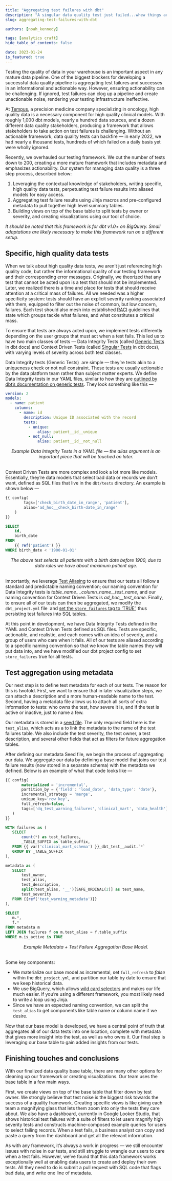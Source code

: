 ```yaml
---
title: "Aggregating test failures with dbt"
description: "A singular data quality test just failed...whew things are still ok — when *many* dbt tests fail, how do you make those failures actionable? Noah explores how aggregating test failures in dbt led to more informative, actionable, and self-service testing initiatives for end data users."
slug: aggregating-test-failures-with-dbt

authors: [noah_kennedy]

tags: [analytics craft]
hide_table_of_contents: false

date: 2023-01-24
is_featured: true
---
```


Testing the quality of data in your warehouse is an important aspect in any mature data pipeline. One of the biggest blockers for developing a successful data quality pipeline is aggregating test failures and successes in an informational and actionable way. However, ensuring actionability can be challenging. If ignored, test failures can clog up a pipeline and create unactionable noise, rendering your testing infrastructure ineffective.

<!--truncate-->

At [Tempus](https://www.tempus.com/), a precision medicine company specializing in oncology, high quality data is a necessary component for high quality clinical models. With roughly 1,000 dbt models, nearly a hundred data sources, and a dozen different data quality stakeholders, producing a framework that allows stakeholders to take action on test failures is challenging. Without an actionable framework, data quality tests can backfire — in early 2022, we had nearly a thousand tests, hundreds of which failed on a daily basis yet were wholly ignored. 

Recently, we overhauled our testing framework. We cut the number of tests down to 200, creating a more mature framework that includes metadata and emphasizes actionability. Our system for managing data quality is a three step process, described below:

1. Leveraging the contextual knowledge of stakeholders, writing specific, high quality data tests, perpetuating test failure results into aliased models for easy access. 
1. Aggregating test failure results using Jinja macros and pre-configured metadata to pull together high level summary tables. 
1. Building views on top of the base table to split tests by owner or severity, and creating visualizations using our tool of choice.

_It should be noted that this framework is for dbt v1.0+ on BigQuery. Small adaptations are likely necessary to make this framework run on a different setup._

## Specific, high quality data tests

When we talk about high quality data tests, we aren’t just referencing high quality code, but rather the informational quality of our testing framework and their corresponding error messages. Originally, we theorized that any test that cannot be acted upon is a test that should not be implemented. Later, we realized there is a time and place for tests that should receive attention at a critical mass of failures. All we needed was a higher specificity system: tests should have an explicit severity ranking associated with them, equipped to filter out the noise of common, but low concern, failures. Each test should also mesh into established [RACI](https://project-management.com/understanding-responsibility-assignment-matrix-raci-matrix/) guidelines that state which groups tackle what failures, and what constitutes a critical mass.

To ensure that tests are always acted upon, we implement tests differently depending on the user groups that must act when a test fails. This led us to have two main classes of tests — Data Integrity Tests (called [Generic Tests](https://docs.getdbt.com/docs/build/tests) in dbt docs) and Context Driven Tests (called [Singular Tests](https://docs.getdbt.com/docs/build/tests#singular-tests) in dbt docs), with varying levels of severity across both test classes.

Data Integrity tests (Generic Tests)  are simple — they’re tests akin to a uniqueness check or not null constraint. These tests are usually actionable by the data platform team rather than subject matter experts. We define Data Integrity tests in our YAML files, similar to how they are [outlined by dbt’s documentation on generic tests](https://docs.getdbt.com/docs/build/tests). They look something like this —

```yaml
version: 2
models:
  - name: patient
    columns:
      - name: id
        description: Unique ID associated with the record
        tests:
          - unique:
              alias: patient__id__unique
          - not_null:
              alias: patient__id__not_null
```
<center><i>Example Data Integrity Tests in a YAML file — the alias argument is an important piece that will be touched on later.</i></center><br />

Context Driven Tests are more complex and look a lot more like models. Essentially, they’re data models that select bad data or records we don’t want, defined as SQL files that live in the `dbt/tests` directory. An example is shown below —

```sql
{{ config(
        tags=['check_birth_date_in_range', 'patient'],
        alias='ad_hoc__check_birth-date_in_range'
    )
}}

SELECT
    id,
    birth_date
FROM
    {{ ref('patient') }}
WHERE birth_date < '1900-01-01'
```
<center><i>The above test selects all patients with a birth date before 1900, due to data rules we have about maximum patient age.</i></center><br />

Importantly, we leverage [Test Aliasing](https://docs.getdbt.com/reference/resource-configs/alias) to ensure that our tests all follow a standard and predictable naming convention; our naming convention for Data Integrity tests is *table_name_ _column_name__test_name*, and our naming convention for Context Driven Tests is *ad_hoc__test_name*. Finally, to ensure all of our tests can then be aggregated, we modify the `dbt_project.yml` file  and [set the `store_failures` tag to ‘TRUE’](https://docs.getdbt.com/reference/resource-configs/store_failures), thus persisting test failures into SQL tables.

At this point in development, we have Data Integrity Tests defined in the YAML and Context Driven Tests defined as SQL files. Tests are specific, actionable, and realistic, and each comes with an idea of severity, and a group of users who care when it fails. All of our tests are aliased according to a specific naming convention so that we know the table names they will put data into, and we have modified our dbt project config to set `store_failures` true for all tests.

## Test aggregation using metadata

Our next step is to define test metadata for each of our tests. The reason for this is twofold. First, we want to ensure that in later visualization steps, we can attach a description and a more human-readable name to the test. Second, having a metadata file allows us to attach all sorts of extra information to tests: who owns the test, how severe it is, and if the test is active or inactive, just to name a few.

Our metadata is stored in a [seed file](https://docs.getdbt.com/docs/build/seeds). The only required field here is the `test_alias`, which acts as a <Term id="primary-key"/> to link the metadata to the name of the test failures table. We also include the test severity, the test owner, a test description, and several other fields that act as filters for future aggregation tables.

After defining our metadata Seed file, we begin the process of aggregating our data. We aggregate our data by defining a base model that joins our test failure results (now stored in a separate schema) with the metadata we defined. Below is an example of what that code looks like —

```sql
{{ config(
       materialized = 'incremental',
       partition_by = {'field': 'load_date', 'data_type': 'date'},
       incremental_strategy = 'merge',
       unique_key='row_key',
       full_refresh=false,
       tags=['dq_test_warning_failures','clinical_mart', 'data_health']
   )
}}

WITH failures as (
   SELECT
       count(*) as test_failures,
       _TABLE_SUFFIX as table_suffix,
   FROM {{ var('clinical_mart_schema') }}_dbt_test__audit.`*`
   GROUP BY _TABLE_SUFFIX
),

metadata as (
   SELECT
       test_owner,
       test_alias,
       test_description,
       split(test_alias, '__')[SAFE_ORDINAL(2)] as test_name,
       test_severity
   FROM {{ref('test_warning_metadata')}}
),

SELECT
   m.*,
   f.*
FROM metadata m
LEFT JOIN failures f on m.test_alias = f.table_suffix
WHERE m.is_active is TRUE
```
<center><i>Example Metadata + Test Failure Aggregation Base Model.</i></center><br />

Some key components:

- We materialize our base model as incremental, set `full_refresh` to *false* within the `dbt_project.yml`, and partition our table by date to ensure that we keep historical data.
- We use BigQuery, which allows [wild card selectors](https://cloud.google.com/bigquery/docs/querying-wildcard-tables) and makes our life much easier. If you’re using a different framework, you most likely need to write a loop using Jinja.
- Since we have an expected naming convention, we can split the `test_alias` to get components like table name or column name if we desire.

Now that our base model is developed, we have a central point of truth that aggregates all of our data tests into one location, complete with metadata that gives more insight into the test, as well as who owns it. Our final step is leveraging our base table to gain added insights from our tests.

## Finishing touches and conclusions

With our finalized data quality base table, there are many other options for cleaning up our framework or creating visualizations. Our team uses the base table in a few main ways.

First, we create views on top of the base table that filter down by test owner. We strongly believe that test noise is the biggest risk towards the success of a quality framework. Creating specific views is like giving each team a magnifying glass that lets them zoom into only the tests they care about. We also have a dashboard, currently in Google Looker Studio, that shows historical test failures with a suite of filters to let users magnify high severity tests and constructs machine-composed example queries for users to select failing records. When a test fails, a business analyst can copy and paste a query from the dashboard and get all the relevant information.

As with any framework, it’s always a work in progress — we still encounter issues with noise in our tests, and still struggle to wrangle our users to care when a test fails. However, we’ve found that this data framework works exceptionally well at enabling data users to create and deploy their own tests. All they need to do is submit a pull request with SQL code that flags bad data, and write one line of metadata.